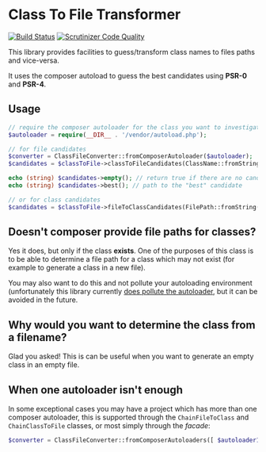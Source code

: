 Class To File Transformer
=========================

[![Build Status](https://travis-ci.org/dantleech/class-to-file.svg?branch=master)](https://travis-ci.org/dantleech/class-to-file)
[![Scrutinizer Code Quality](https://scrutinizer-ci.com/g/dantleech/class-to-file/badges/quality-score.png?b=master)](https://scrutinizer-ci.com/g/dantleech/class-to-file/?branch=master)

This library provides facilities to guess/transform class names to files paths
and vice-versa.

It uses the composer autoload to guess the best candidates using **PSR-0** and
**PSR-4**.

Usage
-----

```php
// require the composer autoloader for the class you want to investigate
$autoloader = require(__DIR__ . '/vendor/autoload.php');

// for file candidates
$converter = ClassFileConverter::fromComposerAutoloader($autoloader);
$candidates = $classToFile->classToFileCandidates(ClassName::fromString('Foobar\\Barfoo\\MyClass'));

echo (string) $candidates->empty(); // return true if there are no candidates
echo (string) $candidates->best(); // path to the "best" candidate

// or for class candidates
$candidates = $classToFile->fileToClassCandidates(FilePath::fromString('lib/Foobar/BarFoo/MyClass.php'));
```

Doesn't composer provide file paths for classes?
------------------------------------------------

Yes it does, but only if the class **exists**. One of the purposes of this
class is to be able to determine a file path for a class which may not exist
(for example to generate a class in a new file).

You may also want to do this and not pollute your autoloading environment
(unfortunately this library currently [does pollute the
autoloader](https://github.com/dantleech/class-to-file/issues/3), but it can
be avoided in the future.

Why would you want to determine the class from a filename?
----------------------------------------------------------

Glad you asked! This is can be useful when you want to generate
an empty class in an empty file.

When one autoloader isn't enough
--------------------------------

In some exceptional cases you may have a project which has more than one
composer autoloader, this is supported through the `ChainFileToClass` and
`ChainClassToFile` classes, or most simply through the *facade*:

```php
$converter = ClassFileConverter::fromComposerAutoloaders([ $autoloader1, $autoloader2 ]);
```
